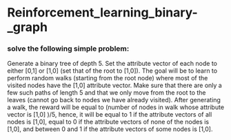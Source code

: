 # Reinforcement_learning_binary-_graph

### solve the following simple problem:

Generate a binary tree of depth 5. Set the attribute vector of each node to either [0,1] or [1,0] (set that of the root to [1,0]). The goal will be to learn to perform random walks (starting from the root node) where most of the visited nodes have the [1,0] attribute vector. Make sure that there are only a few such paths of length 5 and that we only move from the root to the leaves (cannot go back to nodes we have already visited). After generating a walk, the reward will be equal to (number of nodes in walk whose attribute vector is [1,0] )/5, hence, it will be equal to 1 if the attribute vectors of all nodes is [1,0], equal to 0 if the attribute vectors of none of the nodes is [1,0], and between 0 and 1 if the attribute vectors of some nodes is [1,0].
